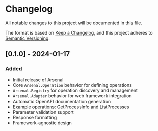 # Changelog

All notable changes to this project will be documented in this file.

The format is based on [Keep a Changelog](https://keepachangelog.com/en/1.0.0/),
and this project adheres to [Semantic Versioning](https://semver.org/spec/v2.0.0.html).

## [0.1.0] - 2024-01-17

### Added
- Initial release of Arsenal
- Core `Arsenal.Operation` behavior for defining operations
- `Arsenal.Registry` for operation discovery and management
- `Arsenal.Adapter` behavior for web framework integration
- Automatic OpenAPI documentation generation
- Example operations: GetProcessInfo and ListProcesses
- Parameter validation support
- Response formatting
- Framework-agnostic design